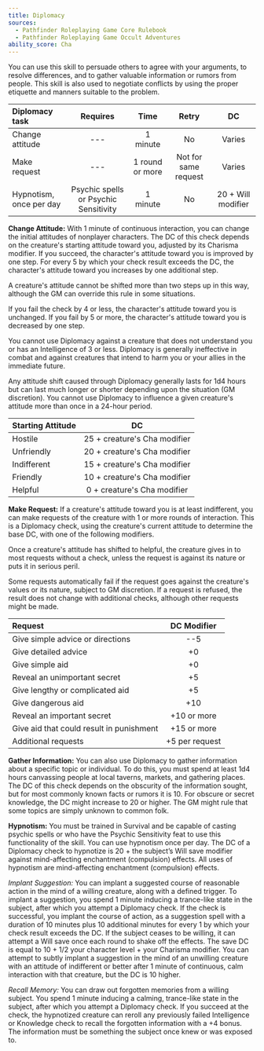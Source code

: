 ```yaml
---
title: Diplomacy
sources:
  - Pathfinder Roleplaying Game Core Rulebook
  - Pathfinder Roleplaying Game Occult Adventures
ability_score: Cha
---
```


You can use this skill to persuade others to agree with your arguments, to resolve differences, and to gather valuable information or rumors from people. This skill is also used to negotiate conflicts by using the proper etiquette and manners suitable to the problem.

| Diplomacy task          |               Requires                |      Time       |        Retry         |         DC         |
|:------------------------|:-------------------------------------:|:---------------:|:--------------------:|:------------------:|
| Change attitude         |                  ---                  |    1 minute     |          No          |       Varies       |
| Make request            |                  ---                  | 1 round or more | Not for same request |       Varies       |
| Hypnotism, once per day | Psychic spells or Psychic Sensitivity |    1 minute     |          No          | 20 + Will modifier |

**Change Attitude:** With 1 minute of continuous interaction, you can change the initial attitudes of nonplayer characters. The DC of this check depends on the creature's starting attitude toward you, adjusted by its Charisma modifier. If you succeed, the character's attitude toward you is improved by one step. For every 5 by which your check result exceeds the DC, the character's attitude toward you increases by one additional step.

A creature's attitude cannot be shifted more than two steps up in this way, although the GM can override this rule in some situations.

If you fail the check by 4 or less, the character's attitude toward you is unchanged. If you fail by 5 or more, the character's attitude toward you is decreased by one step.

You cannot use Diplomacy against a creature that does not understand you or has an Intelligence of 3 or less. Diplomacy is generally ineffective in combat and against creatures that intend to harm you or your allies in the immediate future.

Any attitude shift caused through Diplomacy generally lasts for 1d4 hours but can last much longer or shorter depending upon the situation (GM discretion). You cannot use Diplomacy to influence a given creature's attitude more than once in a 24-hour period.

| Starting Attitude |              DC              |
|:------------------|:----------------------------:|
| Hostile           | 25 + creature's Cha modifier |
| Unfriendly        | 20 + creature's Cha modifier |
| Indifferent       | 15 + creature's Cha modifier |
| Friendly          | 10 + creature's Cha modifier |
| Helpful           | 0 + creature's Cha modifier  |

**Make Request:** If a creature's attitude toward you is at least indifferent, you can make requests of the creature with 1 or more rounds of interaction. This is a Diplomacy check, using the creature's current attitude to determine the base DC, with one of the following modifiers.

Once a creature's attitude has shifted to helpful, the creature gives in to most requests without a check, unless the request is against its nature or puts it in serious peril.

Some requests automatically fail if the request goes against the creature's values or its nature, subject to GM discretion. If a request is refused, the result does not change with additional checks, although other requests might be made.

| Request                                  |  DC Modifier   |
|:-----------------------------------------|:--------------:|
| Give simple advice or directions         |      --5       |
| Give detailed advice                     |       +0       |
| Give simple aid                          |       +0       |
| Reveal an unimportant secret             |       +5       |
| Give lengthy or complicated aid          |       +5       |
| Give dangerous aid                       |      +10       |
| Reveal an important secret               |  +10 or more   |
| Give aid that could result in punishment |  +15 or more   |
| Additional requests                      | +5 per request |

**Gather Information:** You can also use Diplomacy to gather information about a specific topic or individual. To do this, you must spend at least 1d4 hours canvassing people at local taverns, markets, and gathering places. The DC of this check depends on the obscurity of the information sought, but for most commonly known facts or rumors it is 10. For obscure or secret knowledge, the DC might increase to 20 or higher. The GM might rule that some topics are simply unknown to common folk.

**Hypnotism:** You must be trained in Survival and be capable of casting psychic spells or who have the Psychic Sensitivity feat to use this functionality of the skill. You can use hypnotism once per day. The DC of a Diplomacy check to hypnotize is 20 + the subject’s Will save modifier against mind-affecting enchantment (compulsion) effects. All uses of hypnotism are mind-affecting enchantment (compulsion) effects.

*Implant Suggestion:* You can implant a suggested course of reasonable action in the mind of a willing creature, along with a defined trigger. To implant a suggestion, you spend 1 minute inducing a trance-like state in the subject, after which you attempt a Diplomacy check. If the check is successful, you implant the course of action, as a suggestion spell with a duration of 10 minutes plus 10 additional minutes for every 1 by which your check result exceeds the DC. If the subject ceases to be willing, it can attempt a Will save once each round to shake off the effects. The save DC is equal to 10 + 1/2 your character level + your Charisma modifier. You can attempt to subtly implant a suggestion in the mind of an unwilling creature with an attitude of indifferent or better after 1 minute of continuous, calm interaction with that creature, but the DC is 10 higher.

*Recall Memory:* You can draw out forgotten memories from a willing subject. You spend 1 minute inducing a calming, trance-like state in the subject, after which you attempt a Diplomacy check. If you succeed at the check, the hypnotized creature can reroll any previously failed Intelligence or Knowledge check to recall the forgotten information with a +4 bonus. The information must be something the subject once knew or was exposed to.
